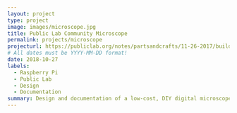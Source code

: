 ```yaml
---
layout: project
type: project
image: images/microscope.jpg
title: Public Lab Community Microscope
permalink: projects/microscope
projecturl: https://publiclab.org/notes/partsandcrafts/11-26-2017/building-a-raspberry-pi-microscope
# All dates must be YYYY-MM-DD format!
date: 2018-10-27
labels:
  - Raspberry Pi
  - Public Lab
  - Design
  - Documentation
summary: Design and documentation of a low-cost, DIY digital microscope.
---
```

